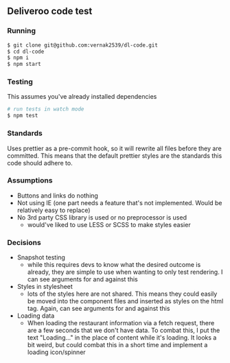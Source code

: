 ## Deliveroo code test

### Running

```bash
$ git clone git@github.com:vernak2539/dl-code.git
$ cd dl-code
$ npm i
$ npm start
```

### Testing

This assumes you've already installed dependencies

```bash
# run tests in watch mode
$ npm test
```

### Standards

Uses prettier as a pre-commit hook, so it will rewrite all files before they are committed. This
means that the default prettier styles are the standards this code should adhere to.

### Assumptions

* Buttons and links do nothing
* Not using IE (one part needs a feature that's not implemented. Would be relatively easy to replace)
* No 3rd party CSS library is used or no preprocessor is used
  * would've liked to use LESS or SCSS to make styles easier

### Decisions

* Snapshot testing
  * while this requires devs to know what the desired outcome is already, they are simple to use when
    wanting to only test rendering. I can see arguments for and against this
* Styles in stylesheet
  * lots of the styles here are not shared. This means they could easily be moved into the component
    files and inserted as styles on the html tag. Again, can see arguments for and against this
* Loading data
  * When loading the restaurant information via a fetch request, there are a few seconds that we don't have
    data. To combat this, I put the text "Loading..." in the place of content while it's loading.
    It looks a bit weird, but could combat this in a short time and implement a loading icon/spinner
